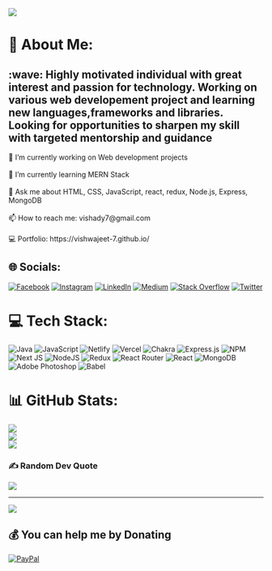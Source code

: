 <img src="https://jusmarktech.com/public/a/images/pages/web_development.gif" /></br>
# 💫 About Me:
<h2>:wave: Highly motivated individual with great interest and passion for technology. Working on various web developement project and learning new languages,frameworks and libraries. Looking for opportunities to sharpen my skill with targeted mentorship and guidance</h2>
🔭 I’m currently working on Web development projects<br><br>🌱 I’m currently learning MERN Stack<br><br>💬 Ask me about HTML, CSS, JavaScript, react, redux, Node.js, Express, MongoDB<br><br>📫 How to reach me: vishady7@gmail.com<br><br> 💻 Portfolio: https://vishwajeet-7.github.io/


## 🌐 Socials:
[![Facebook](https://img.shields.io/badge/Facebook-%231877F2.svg?logo=Facebook&logoColor=white)](https://facebook.com/https://www.facebook.com/iamshutow?mibextid=ZbWKwL) [![Instagram](https://img.shields.io/badge/Instagram-%23E4405F.svg?logo=Instagram&logoColor=white)](https://instagram.com/vishwajeet_singh_47) [![LinkedIn](https://img.shields.io/badge/LinkedIn-%230077B5.svg?logo=linkedin&logoColor=white)](https://linkedin.com/in/vishady7) [![Medium](https://img.shields.io/badge/Medium-12100E?logo=medium&logoColor=white)](https://medium.com/@@vishady7) [![Stack Overflow](https://img.shields.io/badge/-Stackoverflow-FE7A16?logo=stack-overflow&logoColor=white)](https://stackoverflow.com/users/19418070) [![Twitter](https://img.shields.io/badge/Twitter-%231DA1F2.svg?logo=Twitter&logoColor=white)](https://twitter.com/@vishwajeet_003) 

# 💻 Tech Stack:
![Java](https://img.shields.io/badge/java-%23ED8B00.svg?style=for-the-badge&logo=java&logoColor=white) ![JavaScript](https://img.shields.io/badge/javascript-%23323330.svg?style=for-the-badge&logo=javascript&logoColor=%23F7DF1E) ![Netlify](https://img.shields.io/badge/netlify-%23000000.svg?style=for-the-badge&logo=netlify&logoColor=#00C7B7) ![Vercel](https://img.shields.io/badge/vercel-%23000000.svg?style=for-the-badge&logo=vercel&logoColor=white) ![Chakra](https://img.shields.io/badge/chakra-%234ED1C5.svg?style=for-the-badge&logo=chakraui&logoColor=white) ![Express.js](https://img.shields.io/badge/express.js-%23404d59.svg?style=for-the-badge&logo=express&logoColor=%2361DAFB) ![NPM](https://img.shields.io/badge/NPM-%23000000.svg?style=for-the-badge&logo=npm&logoColor=white) ![Next JS](https://img.shields.io/badge/Next-black?style=for-the-badge&logo=next.js&logoColor=white) ![NodeJS](https://img.shields.io/badge/node.js-6DA55F?style=for-the-badge&logo=node.js&logoColor=white) ![Redux](https://img.shields.io/badge/redux-%23593d88.svg?style=for-the-badge&logo=redux&logoColor=white) ![React Router](https://img.shields.io/badge/React_Router-CA4245?style=for-the-badge&logo=react-router&logoColor=white) ![React](https://img.shields.io/badge/react-%2320232a.svg?style=for-the-badge&logo=react&logoColor=%2361DAFB) ![MongoDB](https://img.shields.io/badge/MongoDB-%234ea94b.svg?style=for-the-badge&logo=mongodb&logoColor=white) ![Adobe Photoshop](https://img.shields.io/badge/adobephotoshop-%2331A8FF.svg?style=for-the-badge&logo=adobephotoshop&logoColor=white) ![Babel](https://img.shields.io/badge/Babel-F9DC3e?style=for-the-badge&logo=babel&logoColor=black)
# 📊 GitHub Stats:
![](https://github-readme-stats.vercel.app/api?username=vishwajeet-7&theme=dark&hide_border=false&include_all_commits=true&count_private=true)<br/>
![](https://github-readme-streak-stats.herokuapp.com/?user=vishwajeet-7&theme=dark&hide_border=false)<br/>
![](https://github-readme-stats.vercel.app/api/top-langs/?username=vishwajeet-7&theme=dark&hide_border=false&include_all_commits=true&count_private=true&layout=compact)


### ✍️ Random Dev Quote
![](https://quotes-github-readme.vercel.app/api?type=horizontal&theme=dark)

---
[![](https://visitcount.itsvg.in/api?id=vishwajeet-7&icon=5&color=8)](https://visitcount.itsvg.in)

  ## 💰 You can help me by Donating
  [![PayPal](https://img.shields.io/badge/PayPal-00457C?style=for-the-badge&logo=paypal&logoColor=white)](https://paypal.me/@vishady7) 

  
<!-- Proudly created with GPRM ( https://gprm.itsvg.in ) -->
